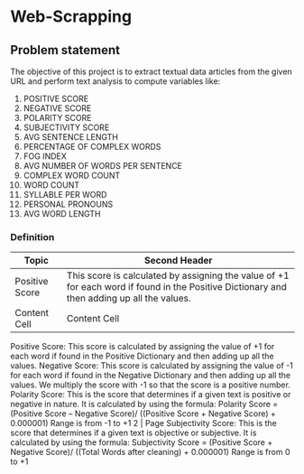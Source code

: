 # Web-Scrapping

## Problem statement
The objective of this project is to extract textual data articles from the given URL and perform text analysis to compute variables like:
  1. POSITIVE SCORE
  2. NEGATIVE SCORE
  3. POLARITY SCORE
  4. SUBJECTIVITY SCORE
  5. AVG SENTENCE LENGTH
  6. PERCENTAGE OF COMPLEX WORDS
  7. FOG INDEX
  8. AVG NUMBER OF WORDS PER SENTENCE
  9. COMPLEX WORD COUNT
  10. WORD COUNT
  11. SYLLABLE PER WORD
  12. PERSONAL PRONOUNS
  13. AVG WORD LENGTH
  
  ### Definition
  
   Topic      | Second Header
------------- | -------------
Positive Score| This score is calculated by assigning the value of +1 for each word if found in the Positive Dictionary and then adding up all the values.
Content Cell  | Content Cell

 Positive Score: This score is calculated by assigning the value of +1 for each word if found
in the Positive Dictionary and then adding up all the values.
Negative Score: This score is calculated by assigning the value of -1 for each word if found
in the Negative Dictionary and then adding up all the values. We multiply the score with -1 so
that the score is a positive number.
Polarity Score: This is the score that determines if a given text is positive or negative in
nature. It is calculated by using the formula:
Polarity Score = (Positive Score – Negative Score)/ ((Positive Score + Negative Score) +
0.000001)
Range is from -1 to +1
2 | Page
Subjectivity Score: This is the score that determines if a given text is objective or subjective.
It is calculated by using the formula:
Subjectivity Score = (Positive Score + Negative Score)/ ((Total Words after cleaning) +
0.000001)
Range is from 0 to +1
